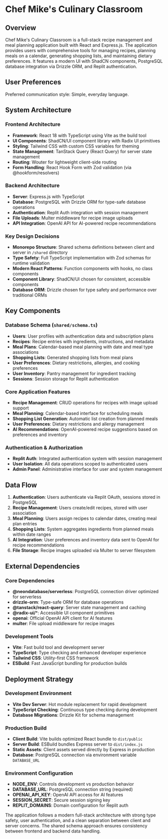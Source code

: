 # Chef Mike's Culinary Classroom

## Overview

Chef Mike's Culinary Classroom is a full-stack recipe management and meal planning application built with React and Express.js. The application provides users with comprehensive tools for managing recipes, planning meals on a calendar, generating shopping lists, and maintaining dietary preferences. It features a modern UI with ShadCN components, PostgreSQL database integration via Drizzle ORM, and Replit authentication.

## User Preferences

Preferred communication style: Simple, everyday language.

## System Architecture

### Frontend Architecture
- **Framework**: React 18 with TypeScript using Vite as the build tool
- **UI Components**: ShadCN/UI component library with Radix UI primitives
- **Styling**: Tailwind CSS with custom CSS variables for theming
- **State Management**: TanStack Query (React Query) for server state management
- **Routing**: Wouter for lightweight client-side routing
- **Form Handling**: React Hook Form with Zod validation (via @hookform/resolvers)

### Backend Architecture
- **Server**: Express.js with TypeScript
- **Database**: PostgreSQL with Drizzle ORM for type-safe database operations
- **Authentication**: Replit Auth integration with session management
- **File Uploads**: Multer middleware for recipe image uploads
- **API Integration**: OpenAI API for AI-powered recipe recommendations

### Key Design Decisions
- **Monorepo Structure**: Shared schema definitions between client and server in `/shared` directory
- **Type Safety**: Full TypeScript implementation with Zod schemas for runtime validation
- **Modern React Patterns**: Function components with hooks, no class components
- **Component Library**: ShadCN/UI chosen for consistent, accessible components
- **Database ORM**: Drizzle chosen for type safety and performance over traditional ORMs

## Key Components

### Database Schema (`shared/schema.ts`)
- **Users**: User profiles with authentication data and subscription plans
- **Recipes**: Recipe entries with ingredients, instructions, and metadata
- **Meal Plans**: Calendar-based meal planning with date and meal type associations
- **Shopping Lists**: Generated shopping lists from meal plans
- **User Preferences**: Dietary restrictions, allergies, and cooking preferences
- **User Inventory**: Pantry management for ingredient tracking
- **Sessions**: Session storage for Replit authentication

### Core Application Features
- **Recipe Management**: CRUD operations for recipes with image upload support
- **Meal Planning**: Calendar-based interface for scheduling meals
- **Shopping List Generation**: Automatic list creation from planned meals
- **User Preferences**: Dietary restrictions and allergy management
- **AI Recommendations**: OpenAI-powered recipe suggestions based on preferences and inventory

### Authentication & Authorization
- **Replit Auth**: Integrated authentication system with session management
- **User Isolation**: All data operations scoped to authenticated users
- **Admin Panel**: Administrative interface for user and system management

## Data Flow

1. **Authentication**: Users authenticate via Replit OAuth, sessions stored in PostgreSQL
2. **Recipe Management**: Users create/edit recipes, stored with user association
3. **Meal Planning**: Users assign recipes to calendar dates, creating meal plan entries
4. **Shopping Lists**: System aggregates ingredients from planned meals within date ranges
5. **AI Integration**: User preferences and inventory data sent to OpenAI for recipe recommendations
6. **File Storage**: Recipe images uploaded via Multer to server filesystem

## External Dependencies

### Core Dependencies
- **@neondatabase/serverless**: PostgreSQL connection driver optimized for serverless
- **drizzle-orm**: Type-safe ORM for database operations
- **@tanstack/react-query**: Server state management and caching
- **@radix-ui/***: Accessible UI component primitives
- **openai**: Official OpenAI API client for AI features
- **multer**: File upload middleware for recipe images

### Development Tools
- **Vite**: Fast build tool and development server
- **TypeScript**: Type checking and enhanced developer experience
- **Tailwind CSS**: Utility-first CSS framework
- **ESBuild**: Fast JavaScript bundling for production builds

## Deployment Strategy

### Development Environment
- **Vite Dev Server**: Hot module replacement for rapid development
- **TypeScript Checking**: Continuous type checking during development
- **Database Migrations**: Drizzle Kit for schema management

### Production Build
- **Client Build**: Vite builds optimized React bundle to `dist/public`
- **Server Build**: ESBuild bundles Express server to `dist/index.js`
- **Static Assets**: Client assets served directly by Express in production
- **Database**: PostgreSQL connection via environment variable `DATABASE_URL`

### Environment Configuration
- **NODE_ENV**: Controls development vs production behavior
- **DATABASE_URL**: PostgreSQL connection string (required)
- **OPENAI_API_KEY**: OpenAI API access for AI features
- **SESSION_SECRET**: Secure session signing key
- **REPLIT_DOMAINS**: Domain configuration for Replit auth

The application follows a modern full-stack architecture with strong type safety, user authentication, and a clean separation between client and server concerns. The shared schema approach ensures consistency between frontend and backend data handling.